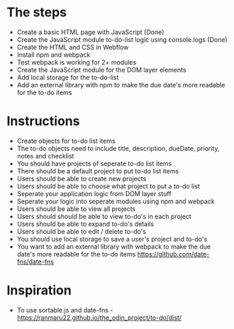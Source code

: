 # The steps
- Create a basic HTML page with JavaScript (Done)
- Create the JavaScript module to-do-list logic using console.logs (Done)
- Create the HTML and CSS in Webflow
- Install npm and webpack
- Test webpack is working for 2+ modules
- Create the JavaScript module for the DOM layer elements
- Add local storage for the to-do-list 
- Add an external library with npm to make the due date's more readable for the to-do items

# Instructions
- Create objects for to-do list items
- The to-do objects need to include title, description, dueDate, priority, notes and checklist
- You should have projects of seperate to-do list items
- There should be a default project to put to-do list items
- Users should be able to create new projects
- Users should be able to choose what project to put a to-do list 
- Seperate your application logic from DOM layer stuff
- Seperate your logic into seperate modules using npm and webpack 
- Users should be able to view all projects
- Users should should be able to view to-do's in each project
- Users should be able to expand to-do's details
- Users should be able to edit / delete to-do's
- You should use local storage to save a user's project and to-do's 
- You want to add an external library with webpack to make the due date's more readable for the to-do items https://github.com/date-fns/date-fns

# Inspiration
- To use sortable.js and date-fns - https://ranmaru22.github.io/the_odin_project/to-do/dist/